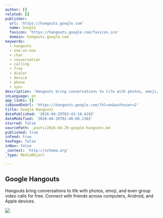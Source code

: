 ```yaml
---
author: []
related: []
publisher:
  url: 'https://hangouts.google.com'
  name: Google
  favicon: 'https://hangouts.google.com/favicon.ico'
  domain: hangouts.google.com
keywords:
  - hangouts
  - one-on-one
  - chat
  - conversation
  - calling
  - free
  - dialer
  - device
  - phone
  - sync
description: 'Hangouts bring conversations to life with photos, emoji, and even group video calls for free. Connect with friends across computers, Android, and Apple devices.'
inLanguage: en
app_links: []
isBasedOnUrl: 'https://hangouts.google.com/?hl=en&authuser=2'
title: Google Hangouts
datePublished: '2016-04-29T02:43:10.419Z'
dateModified: '2016-04-29T02:40:08.136Z'
starred: false
sourcePath: _posts/2016-04-29-google-hangouts.md
published: true
inFeed: true
hasPage: false
inNav: false
_context: 'http://schema.org'
_type: MediaObject

---
```

<article style=""><h1>Google Hangouts</h1><p>Hangouts bring conversations to life with photos, emoji, and even group video calls for free. Connect with friends across computers, Android, and Apple devices.</p><img src="https://www.gstatic.com/images/icons/material/product/2x/hangouts_64dp.png" /></article>